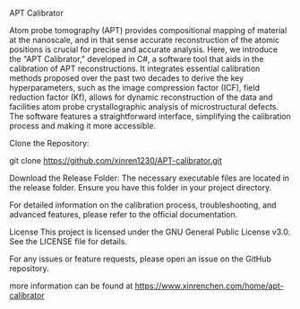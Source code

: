 APT Calibrator

Atom probe tomography (APT) provides compositional mapping of material at the nanoscale, and in that sense accurate reconstruction of the atomic positions is crucial for precise and accurate analysis. Here, we introduce the "APT Calibrator," developed in C#, a software tool that aids in the calibration of APT reconstructions. It integrates essential calibration methods proposed over the past two decades to derive the key hyperparameters, such as the image compression factor (ICF), field reduction factor (Kf), allows for dynamic reconstruction of the data and facilities atom probe crystallographic analysis of microstructural defects. The software features a straightforward interface, simplifying the calibration process and making it more accessible.


Clone the Repository:

git clone https://github.com/xinren1230/APT-calibrator.git


Download the Release Folder: The necessary executable files are located in the release folder. Ensure you have this folder in your project directory.



For detailed information on the calibration process, troubleshooting, and advanced features, please refer to the official documentation.

License
This project is licensed under the GNU General Public License v3.0. See the LICENSE file for details.

For any issues or feature requests, please open an issue on the GitHub repository.


more information can be found at https://www.xinrenchen.com/home/apt-calibrator
